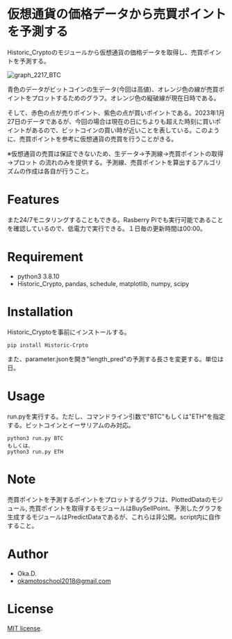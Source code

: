 # 仮想通貨の価格データから売買ポイントを予測する
 
Historic_Cryptoのモジュールから仮想通貨の価格データを取得し、売買ポイントを予測する。

![graph_2217_BTC](https://user-images.githubusercontent.com/49944765/215044025-c04b9b74-13fe-4871-a2e6-877d63c97fde.png)

青色のデータがビットコインの生データ(今回は高値)、オレンジ色の線が売買ポイントをプロットするためのグラフ。オレンジ色の縦破線が現在日時である。

そして、赤色の点が売りポイント、紫色の点が買いポイントである。2023年1月27日のデータであるが、今回の場合は現在の日にちよりも超えた時刻に買いポイントがあるので、ビットコインの買い時が近いことを表している。このように、売買ポイントを参考に仮想通貨の売買を行うことがきる。

※仮想通貨の売買は保証できないため、生データ→予測線→売買ポイントの取得→プロット の流れのみを提供する。予測線、売買ポイントを算出するアルゴリズムの作成は各自が行うこと。
 
# Features

また24/7モニタリングすることもできる。Rasberry Piでも実行可能であることを確認しているので、低電力で実行できる。１日毎の更新時間は00:00。
 
# Requirement
 
* python3 3.8.10
* Historic_Crypto, pandas, schedule, matplotlib, numpy, scipy

# Installation

Historic_Cryptoを事前にインストールする。
```
pip install Historic-Crpto
```
また、parameter.jsonを開き"length_pred"の予測する長さを変更する。単位は日。

# Usage
 
run.pyを実行する。ただし、コマンドライン引数で"BTC"もしくは"ETH"を指定する。ビットコインとイーサリアムのみ対応。
 
```
python3 run.py BTC
もしくは、
python3 run.py ETH
```
 
# Note
 
売買ポイントを予測するポイントをプロットするグラフは、PlottedDataのモジュール, 売買ポイントを取得するモジュールはBuySellPoint、予測したグラフを生成するモジュールはPredictDataであるが、これらは非公開。script内に自作すること。
 
# Author
 
* Oka.D.
* okamotoschool2018@gmail.com
 
# License
[MIT license](https://en.wikipedia.org/wiki/MIT_License).
